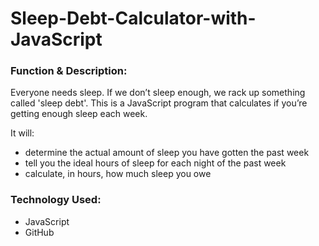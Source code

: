 # Sleep-Debt-Calculator-with-JavaScript

<h3>Function & Description:</h3>

Everyone needs sleep. If we don’t sleep enough, we rack up something called 'sleep debt'. This is a JavaScript program that calculates if you’re getting enough sleep each week.

It will: 

- determine the actual amount of sleep you have gotten the past week
- tell you the ideal hours of sleep for each night of the past week
- calculate, in hours, how much sleep you owe


<h3>Technology Used:</h3>

- JavaScript
- GitHub 







